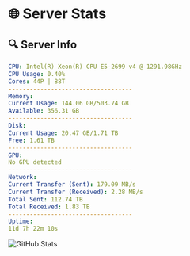 # 🌐 Server Stats
## 🔍 Server Info
```yaml
CPU: Intel(R) Xeon(R) CPU E5-2699 v4 @ 1291.98GHz
CPU Usage: 0.40%
Cores: 44P | 88T
-----------------------------------
Memory:
Current Usage: 144.06 GB/503.74 GB
Available: 356.31 GB
-----------------------------------
Disk:
Current Usage: 20.47 GB/1.71 TB
Free: 1.61 TB
-----------------------------------
GPU:
No GPU detected
-----------------------------------
Network:
Current Transfer (Sent): 179.09 MB/s
Current Transfer (Received): 2.28 MB/s
Total Sent: 112.74 TB
Total Received: 1.83 TB
-----------------------------------
Uptime:
11d 7h 22m 10s
```
![GitHub Stats](https://img.shields.io/badge/Updated-2025-02-19_06:05:28-blue)